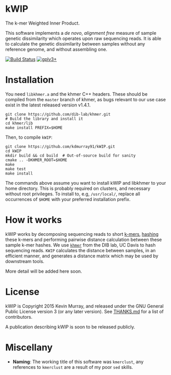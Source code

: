 kWIP
====

The k-mer Weighted Inner Product.

This software implements a *de novo*, *alignment free* measure of sample
genetic dissimilarity which operates upon raw sequencing reads. It is able to
calculate the genetic dissimilarity between samples without any reference
genome, and without assembling one.

[![Build Status](http://biojenkins.anu.edu.au/job/kmerclust/badge/icon)](http://biojenkins.anu.edu.au/job/kmerclust/)
[![gplv3+](https://img.shields.io/badge/license-GPLv3-blue.svg)](https://www.gnu.org/licenses/gpl.html)


Installation
============

You need `libkhmer.a` and the khmer C++ headers. These should be compiled from
the `master` branch of khmer, as bugs relevant to our use case exist in the
latest released version v1.4.1.

    git clone https://github.com/dib-lab/khmer.git
    # Build the library and install it
    cd khmer/lib
    make install PREFIX=$HOME

Then, to compile `kWIP`:

    git clone https://github.com/kdmurray91/kWIP.git
    cd kWIP
    mkdir build && cd build  # Out-of-source build for sanity
    cmake .. -DKHMER_ROOT=$HOME
    make
    make test
    make install

The commands above assume you want to install kWIP and libkhmer to your
home directory. This is probably required on clusters, and necessary without
root privileges. To install to, e.g, `/usr/local/`, replace all occurrences of
`$HOME` with your preferred installation prefix.


How it works
============

kWIP works by decomposing sequencing reads to short
[k-mers](https://en.wikipedia.org/wiki/K-mer),
[hashing](https://en.wikipedia.org/wiki/Hash_function) these k-mers and
performing pairwise distance calculation between these sample k-mer hashes. We
use [`khmer`](https://github.com/dib-lab/khmer) from the DIB lab, UC Davis to
hash sequencing reads. `KWIP` calculates the distance between samples, in an
efficient manner, and generates a distance matrix which may be used by
downstream tools.

More detail will be added here soon.


License
=======

kWIP is Copyright 2015 Kevin Murray, and released under the GNU General Public
License version 3 (or any later version). See [THANKS.md](./THANKS.md) for a
list of contributors.

A publication describing kWIP is soon to be released publicly.


Miscellany
==========

- **Naming**: The working title of this software was `kmerclust`, any
  references to `kmerclust` are a result of my poor `sed` skills.

